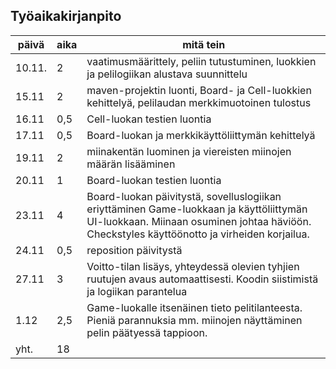 ## Työaikakirjanpito

päivä | aika | mitä tein
------|------|----------
10.11.| 2 | vaatimusmäärittely, peliin tutustuminen, luokkien ja pelilogiikan alustava suunnittelu
15.11 | 2 | maven-projektin luonti, Board- ja Cell-luokkien kehittelyä, pelilaudan merkkimuotoinen tulostus
16.11 | 0,5 | Cell-luokan testien luontia
17.11 | 0,5 | Board-luokan ja merkkikäyttöliittymän kehittelyä
19.11 | 2 | miinakentän luominen ja viereisten miinojen määrän lisääminen
20.11 | 1 | Board-luokan testien luontia
23.11 | 4 | Board-luokan päivitystä, sovelluslogiikan eriyttäminen Game-luokkaan ja käyttöliittymän UI-luokkaan. Miinaan osuminen johtaa häviöön. Checkstyles käyttöönotto ja virheiden korjailua.
24.11 | 0,5 | reposition päivitystä
27.11 | 3 | Voitto-tilan lisäys, yhteydessä olevien tyhjien ruutujen avaus automaattisesti. Koodin siistimistä ja logiikan parantelua
1.12 | 2,5 | Game-luokalle itsenäinen tieto pelitilanteesta. Pieniä parannuksia mm. miinojen näyttäminen pelin päätyessä tappioon.
yht. | 18 |
